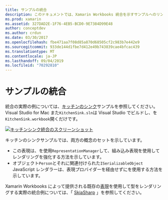 ```yaml
---
title: サンプルの統合
description: このドキュメントでは、Xamarin Workbooks 統合を示すサンプルへのリンクを示します。 リンクされたサンプルは、表現レンダリングおよび SkiaSharp と連携します。
ms.prod: xamarin
ms.assetid: 327DAD2E-1F76-4EB5-BCD0-9E7384D99E48
author: conceptdev
ms.author: crdun
ms.date: 03/30/2017
ms.openlocfilehash: fbe471aa7f08d85a870d68505cf2c983b7e442e9
ms.sourcegitcommit: 933de144d1fbe7d412e49b743839cae4bfcac439
ms.translationtype: MT
ms.contentlocale: ja-JP
ms.lasthandoff: 09/04/2019
ms.locfileid: "70292810"
---
```

# <a name="sample-integrations"></a>サンプルの統合

統合の実際の例については、[キッチンのシンク][KitchenSink]サンプルを参照してください。 Visual Studio for Mac また`KitchenSink.sln`は Visual Studio でビルドし、を`KitchenSink.workbook`開くだけです。

[![キッチンシンク統合のスクリーンショット](samples-images/kitchensinkintegrationscreenshot.png)](samples-images/kitchensinkintegrationscreenshot.png#lightbox)

キッチンのシンクサンプルでは、両方の概念のセットを示しています。

* この表現は、を使用`RepresentationManager`して、組み込み表現を使用してレンダリングを強化する方法を示しています。
* オブジェクト`Person`とそれに関連付けられた`ISerializableObject` JavaScript レンダラーは、表現プロバイダーを経由せずにを使用する方法を示しています。

Xamarin Workbooks によって提供される既存の[表現](~/tools/workbooks/sdk/representations.md)を使用して型をレンダリングする実際の統合例については、「 [SkiaSharp][skiasharp] 」を参照してください。

[KitchenSink]: https://github.com/xamarin/Workbooks/tree/master/SDK/Samples/KitchenSink
[skiasharp]: https://github.com/mono/SkiaSharp/tree/master/source/SkiaSharp.Workbooks
